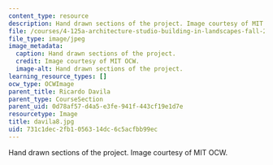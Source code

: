 ```yaml
---
content_type: resource
description: Hand drawn sections of the project. Image courtesy of MIT OCW.
file: /courses/4-125a-architecture-studio-building-in-landscapes-fall-2005/731c1dec2fb1056314dc6c5acfbb99ec_davila8.jpg
file_type: image/jpeg
image_metadata:
  caption: Hand drawn sections of the project.
  credit: Image courtesy of MIT OCW.
  image-alt: Hand drawn sections of the project.
learning_resource_types: []
ocw_type: OCWImage
parent_title: Ricardo Davila
parent_type: CourseSection
parent_uid: 0d78af57-d4a5-e3fe-941f-443cf19e1d7e
resourcetype: Image
title: davila8.jpg
uid: 731c1dec-2fb1-0563-14dc-6c5acfbb99ec
---
```

Hand drawn sections of the project. Image courtesy of MIT OCW.

